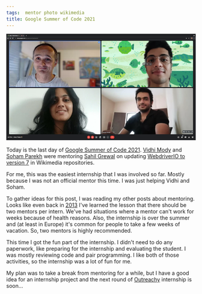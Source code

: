 ```yaml
---
tags:  mentor photo wikimedia
title: Google Summer of Code 2021
---
```

![Google Summer of Code 2021](/assets/gsoc-2021.png "Google Summer of Code 2021")

Today is the last day of [Google Summer of Code 2021](https://www.mediawiki.org/wiki/Google_Summer_of_Code/2021). [Vidhi Mody](https://www.vidhimody.me/) and [Soham Parekh](https://www.sohamp.dev/) were mentoring [Sahil Grewal](https://sahilgrewalhere2001.medium.com/) on updating [WebdriverIO to version 7](https://phabricator.wikimedia.org/T274579) in Wikimedia repositories.

For me, this was the easiest internship that I was involved so far. Mostly because I was not an official mentor this time. I was just helping Vidhi and Soham.

To gather ideas for this post, I was reading my other posts about mentoring. Looks like even back in [2013](/outreach-program-for-women) I've learned the lesson that there should be two mentors per intern. We've had situations where a mentor can't work for weeks because of health reasons. Also, the internship is over the summer and (at least in Europe) it's common for people to take a few weeks of vacation. So, two mentors is highly recommended.

This time I got the fun part of the internship. I didn't need to do any paperwork, like preparing for the internship and evaluating the student. I was mostly reviewing code and pair programming. I like both of those activities, so the internship was a lot of fun for me.

My plan was to take a break from mentoring for a while, but I have a good idea for an internship project and the next round of [Outreachy](https://www.outreachy.org/) internship is soon...
